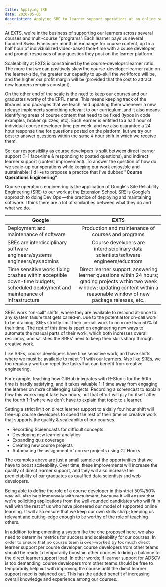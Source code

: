 ```yaml
---
title: Applying SRE
date: 2020-05-05
description: Applying SRE to learner support operations at an online school
---
```


At EXTS, we're in the business of supporting our learners across several courses and multi-course "programs".
Each learner pays us several hundred Swiss Francs per month in exchange for course content, up to a half hour of individualized video-based face-time with a couse developer, and prompt responses of any question they post on the learner platform.



Scaleability at EXTS is constrained by the course-developer:learner ratio.
The more that we can positively skew the course-developer:learner ratio on the learner-side, the greater our capacity to up-skill the workforce will be, and the higher our profit margin will be (provided that the cost to attract new learners remains constant).

On the other end of the scale is the need to keep our courses and our graduates worthy of the EPFL name.
This means keeping track of the libraries and packages that we teach, and updating them whenever a new release implements something relevant to our curriculum, and it also means identifying areas of course content that need to be fixed (typos in code examples, broken quizzes, etc).
Each learner is entitled to a half hour of individual course developer time per week, and we also guarantee a 24 hour response time for questions posted on the platform, but we try our best to answer questions within the same 4 hour shift in which we receive them.

So; our responsibility as course developers is split between direct learner support (1-1 face-time & responding to posted questions), and indirect learner support (content improvement).
To answer the question of how do we scale-up our operations while keeping our work enjoyable and sustainable; I'd like to propose a practice that I've dubbed **"Course Operations Engineering"**.

Course operations engineering is the application of Google's Site Reliability Engineering (SRE) to our work at the Extension School.
SRE is Google's approach to doing Dev Ops —the practice of deploying and maintaining software.
I think there are a lot of similarities between what they do and what we do.

| Google        | EXTS          |
| ------------- |:-------------:|
| Deployment and maintenance of software | Production and maintenance of courses and programs |
| SREs are interdisciplinary software engineers/systems engineers/sys admins | Course developers are interdisciplinary data scientists/software engineers/educators |
| Time sensitive work: fixing crashes within acceptible down-time budgets; scheduled deployment and maintenance of infrastructure | Direct learner support: answering learner questions within 24 hours; grading projects within two week window; updating content within a reasonable window of new package releases, etc. |

SREs work "on-call" shifts, where they are available to respond at-once to any system failure that gets called-in.
Due to the potential for on-call work to be draining, SREs strictly limit their on-call work to no more than 50% of their time.
The rest of this time is spent on engineering new ways to automate the manual parts of their work, which both increases overall resiliancy, and satisfies the SREs' need to keep their skills sharp through creative work.

Like SREs, course developers have time sensitive work, and have shifts where we must be available to meet 1-1 with our learners.
Also like SREs, we too regularly work on repetitive tasks that can benefit from creative engineering.

For example; teaching how GitHub integrates with R-Studio for the 50th time is hardly satisfying, and it takes valuable 1-1 time away from engaging the learner on more challenging subjects.
Recording a screencast to explain how this works might take two hours, but that effort will pay for itself after the fourth 1-1 where we don't have to explain that topic to a learner.

Setting a strict limit on direct learner support to a daily four hour shift will free-up course developers to spend the rest of their time on creative work that supports the quality & scaleability of our courses.

* Recording Screencasts for difficult concepts
* Developing new learner analytics
* Expanding quiz coverage
* Creating new course projects
* Automating the assignment of course projects using Git Hooks

The examples above are just a small sample of the opportunities that we have to boost scaleability.
Over time, these improvements will increase the quality of direct learner support, and they will also increase the predictability of our graduates as qualified data scientists and web developers.

Being able to define the role of a course developer in this strict 50%/50% way will also help immensely with recruitment, because it will ensure that we're soliciting applications from the well-rounded candidates who will fit in well with the rest of us who have pioneered our model of supported online learning.
It will also ensure that we keep our own skills sharp; keeping us relevant and cutting-edge enough to be worthy of the role of teaching others.

In addition to implementing a system like the one proposed here, we also need to determine metrics for success and scaleability for our courses.
In order to ensure that no course team is over-worked by too much direct learner support per course developer, course developers from other teams should be ready to temporarily boost on other courses to bring a balance to the direct learner support load.
In other words; if learner support for ADSCV is too demanding, course developers from other teams should be free to temporarily help out with improving the course until the direct learner support need is balanced out.
This has the added benefit of increasing overall knowledge and experience among our courses.
